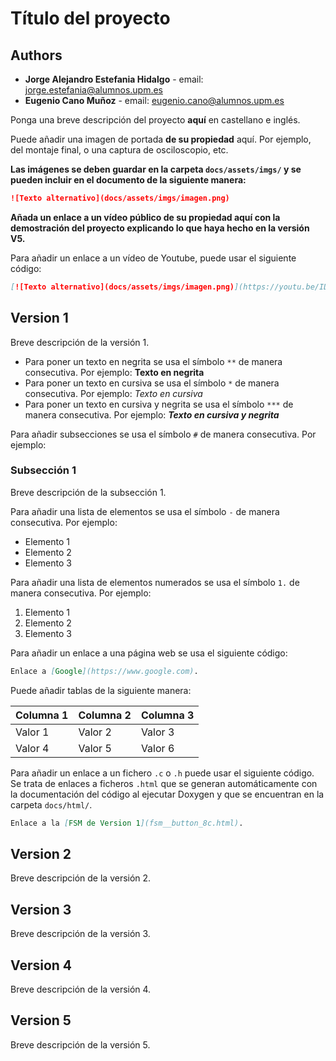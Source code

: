 # Título del proyecto


## Authors

* **Jorge Alejandro Estefania Hidalgo** - email: [jorge.estefania@alumnos.upm.es](mailto:jorge.estefania@alumnos.upm.es)
* **Eugenio Cano Muñoz** - email: [eugenio.cano@alumnos.upm.es](mailto:eugenio.cano@alumnos.upm.es)


Ponga una breve descripción del proyecto **aquí** en castellano e inglés.

Puede añadir una imagen de portada **de su propiedad** aquí. Por ejemplo, del montaje final, o una captura de osciloscopio, etc.

**Las imágenes se deben guardar en la carpeta `docs/assets/imgs/` y se pueden incluir en el documento de la siguiente manera:**

```markdown
![Texto alternativo](docs/assets/imgs/imagen.png)
``` 

**Añada un enlace a un vídeo público de su propiedad aquí con la demostración del proyecto explicando lo que haya hecho en la versión V5.**

Para añadir un enlace a un vídeo de Youtube, puede usar el siguiente código:

```markdown
[![Texto alternativo](docs/assets/imgs/imagen.png)](https://youtu.be/ID_DEL_VIDEO "Texto al pasar el ratón por encima de la imagen.")
```

## Version 1
Breve descripción de la versión 1.

- Para poner un texto en negrita se usa el símbolo `**` de manera consecutiva. Por ejemplo: **Texto en negrita**
- Para poner un texto en cursiva se usa el símbolo `*` de manera consecutiva. Por ejemplo: *Texto en cursiva*
- Para poner un texto en cursiva y negrita se usa el símbolo `***` de manera consecutiva. Por ejemplo: ***Texto en cursiva y negrita***

Para añadir subsecciones se usa el símbolo `#` de manera consecutiva. Por ejemplo:

### Subsección 1
Breve descripción de la subsección 1.

Para añadir una lista de elementos se usa el símbolo `-` de manera consecutiva. Por ejemplo:

- Elemento 1
- Elemento 2
- Elemento 3

Para añadir una lista de elementos numerados se usa el símbolo `1.` de manera consecutiva. Por ejemplo:

1. Elemento 1
2. Elemento 2
3. Elemento 3

Para añadir un enlace a una página web se usa el siguiente código:

```markdown
Enlace a [Google](https://www.google.com).
```

Puede añadir tablas de la siguiente manera:

| Columna 1 | Columna 2 | Columna 3 |
| --------- | --------- | --------- |
| Valor 1   | Valor 2   | Valor 3   |
| Valor 4   | Valor 5   | Valor 6   |

Para añadir un enlace a un fichero `.c` o `.h` puede usar el siguiente código. Se trata de enlaces a ficheros `.html` que se generan automáticamente con la documentación del código al ejecutar Doxygen y que se encuentran en la carpeta `docs/html/`.

```markdown
Enlace a la [FSM de Version 1](fsm__button_8c.html).
```



## Version 2
Breve descripción de la versión 2.


## Version 3
Breve descripción de la versión 3.


## Version 4
Breve descripción de la versión 4.


## Version 5

Breve descripción de la versión 5.

